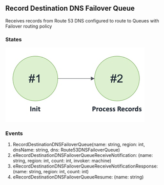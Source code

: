 ## Record Destination DNS Failover Queue

Receives records from Route 53 DNS configured to route to Queues with Failover routing policy

### States

![Record Destination DNS Failover Queue States!](images/RecordDestinationDNSFailoverStates.jpg)

### Events

1. RecordDestinationDNSFailoverQueue(name: string, region: int, dnsName: string, dns: Route53DNSFailoverQueue)
2. eRecordDestinationDNSFailoverQueueReceiveNotification: (name: string, region: int, count: int, invoker: machine)
3. eRecordDestinationDNSFailoverQueueReceiveNotificationResponse: (name: string, region: int, count: int)
4. eRecordDestinationDNSFailoverQueueResume: (name: string)
